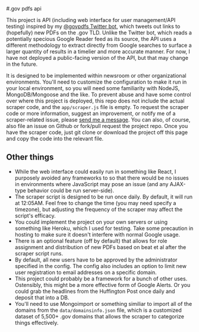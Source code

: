 #.gov pdfs api

This project is API (including web interface for user management/API testing) inspired by my [@govpdfs Twitter bot](https://github.com/alexlitel/dotgovpdfs), which tweets out links to (hopefully) new PDFs on the .gov TLD. Unlike the Twitter bot, which reads a potentially specious Google Reader feed as its source, the API uses a different methodology to extract directly from Google searches to surface a larger quantity of results in a timelier and more accurate manner. For now, I have not deployed a public-facing version of the API, but that may change in the future.

It is designed to be implemented within newsroom or other organizational environments. You'll need to customize the configuration to make it run in your local environment, so you will need some familiarity with NodeJS, MongoDB/Mongoose and the like. To prevent abuse and have some control over where this project is deployed, this repo does not include the actual scraper code, and the `app/scraper.js` file is empty. To request the scraper code or more information, suggest an improvement, or notify me of a scraper-related issue, please [send me a message](mailto://alexlitelATgmailDOTcom). You can also, of course, also file an issue on Github or fork/pull request the project repo. Once you have the scraper code, just git clone or download the project off this page and copy the code into the relevant file.

## Other things

* While the web interface could easily run in something like React, I purposely avoided any frameworks to so that there would be no issues in environments where JavaScript may pose an issue (and any AJAX-type behavior could be run server-side).
* The scraper script is designed to be run once daily. By default, it will run at 12:05AM. Feel free to change the time (you may need specify a timezone), but adjusting the frequency of the scraper may affect the script's efficacy.
* You could implement the project on your own servers or using something like Heroku, which I used for testing. Take some precaution in hosting to make sure it doesn't interfere with normal Google usage.
* There is an optional feature (off by default) that allows for role assignment and distribution of new PDFs based on beat et al after the scraper script runs.
* By default, all new users have to be approved by the administrator specified in the config. The config also includes an option to limit new user registration to email addresses on a specific domain.
* This project could probably be a framework for a bunch of other uses. Ostensibly, this might be a more effective form of Google Alerts. Or you could grab the headlines from the Huffington Post once daily and deposit that into a DB.
* You'll need to use Mongoimport or something similiar to import all of the domains from the `data/domainsinfo.json` file, which is a customized dataset of 5,500+ .gov domains that allows the scraper to categorize things effectively.